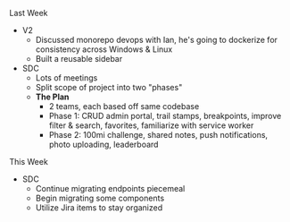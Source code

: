 Last Week
- V2
	- Discussed monorepo devops with Ian, he's going to dockerize for consistency across Windows & Linux
	- Built a reusable sidebar
- SDC
	- Lots of meetings
	- Split scope of project into two "phases"
	- **The Plan**
		- 2 teams, each based off same codebase
		- Phase 1: CRUD admin portal, trail stamps, breakpoints, improve filter & search, favorites, familiarize with service worker
		- Phase 2: 100mi challenge, shared notes, push notifications, photo uploading, leaderboard

This Week
- SDC
	- Continue migrating endpoints piecemeal
	- Begin migrating some components
	- Utilize Jira items to stay organized

